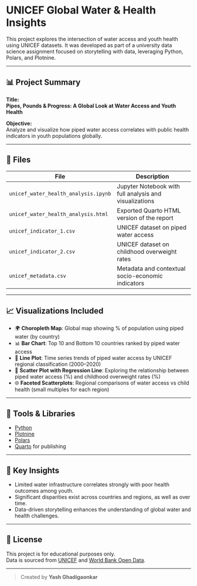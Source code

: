 # UNICEF Global Water & Health Insights

This project explores the intersection of water access and youth health using UNICEF datasets. It was developed as part of a university data science assignment focused on storytelling with data, leveraging Python, Polars, and Plotnine.

---

## 📊 Project Summary

**Title:**  
**Pipes, Pounds & Progress: A Global Look at Water Access and Youth Health**

**Objective:**  
Analyze and visualize how piped water access correlates with public health indicators in youth populations globally.

---

## 📁 Files

| File                          | Description                                         |
|-------------------------------|-----------------------------------------------------|
| `unicef_water_health_analysis.ipynb` | Jupyter Notebook with full analysis and visualizations |
| `unicef_water_health_analysis.html` | Exported Quarto HTML version of the report |
| `unicef_indicator_1.csv`      | UNICEF dataset on piped water access |
| `unicef_indicator_2.csv`      | UNICEF dataset on childhood overweight rates |
| `unicef_metadata.csv`         | Metadata and contextual socio-economic indicators |

---

## 📈 Visualizations Included

- 🌍 **Choropleth Map**: Global map showing % of population using piped water (by country)
- 📊 **Bar Chart**: Top 10 and Bottom 10 countries ranked by piped water access
- 🧵 **Line Plot**: Time series trends of piped water access by UNICEF regional classification (2000–2020)
- 🔗 **Scatter Plot with Regression Line**: Exploring the relationship between piped water access (%) and childhood overweight rates (%)
- 🌐 **Faceted Scatterplots**: Regional comparisons of water access vs child health (small multiples for each region)

---

## 🔧 Tools & Libraries

- [Python](https://www.python.org/)
- [Plotnine](https://plotnine.readthedocs.io/)
- [Polars](https://pola-rs.github.io/polars/)
- [Quarto](https://quarto.org/) for publishing

---

## 🧠 Key Insights

- Limited water infrastructure correlates strongly with poor health outcomes among youth.
- Significant disparities exist across countries and regions, as well as over time.
- Data-driven storytelling enhances the understanding of global water and health challenges.

---

## 📜 License

This project is for educational purposes only.  
Data is sourced from [UNICEF](https://data.unicef.org/) and [World Bank Open Data](https://data.worldbank.org/).

---

> Created by **Yash Ghadigaonkar**
